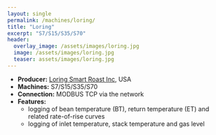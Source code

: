 ```yaml
---
layout: single
permalink: /machines/loring/
title: "Loring"
excerpt: "S7/S15/S35/S70"
header:
  overlay_image: /assets/images/loring.jpg
  image: /assets/images/loring.jpg
  teaser: assets/images/loring.jpg
---
```

* __Producer:__ [Loring Smart Roast Inc](https://loring.com), USA
* __Machines:__ S7/S15/S35/S70
* __Connection:__ MODBUS TCP via the network
* __Features:__ 
  - logging of bean temperature (BT), return temperature (ET) and related rate-of-rise curves
  - logging of inlet temperature, stack temperature and gas level